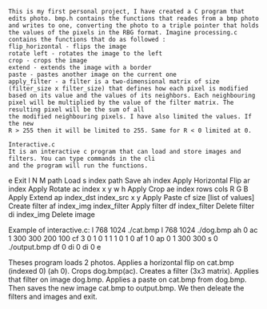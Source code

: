 	This is my first personal project, I have created a C program that edits photo. bmp.h contains the functions that reades from a bmp photo and writes to one, converting the photo to a triple pointer that holds the values of the pixels in the RBG format. Imagine processing.c contains the functions that do as followed :
	flip_horizontal - flips the image	
	rotate left - rotates the image to the left
	crop - crops the image
	extend - extends the image with a border
	paste - pastes another image on the current one
	apply_filter - a filter is a two-dimensional matrix of size (filter_size x filter_size) that defines how each pixel is modified based on its value and the values of its neighbors. Each neighbouring pixel will be multiplied by the value of the filter matrix. The resulting pixel will be the sum of all 
	the modified neighbouring pixels. I have also limited the values. If the new
	R > 255 then it will be limited to 255. Same for R < 0 limited at 0.

	Interactive.c
	It is an interactive c program that can load and store images and filters. You can type commands in the cli
	and the program will run the functions.

e	Exit
l	N M path	Load 
s	index path	Save
ah	index	Apply Horizontal Flip 
ar	index	Apply Rotate
ac	index x y w h	Apply Crop 
ae	index rows cols R G B	Apply Extend
ap	index_dst index_src x y	Apply Paste
cf	size [list of values]	Create filter 
af	index_img index_filter	Apply filter 
df	index_filter	Delete filter
di	index_img	Delete image 

Example of interactive.c:
l 768 1024 ./cat.bmp
l 768 1024 ./dog.bmp
ah 0
ac 1 300 300 200 100
cf 3 0 1 0 1 1 1 0 1 0
af 1 0
ap 0 1 300 300
s 0 ./output.bmp
df 0
di 0
di 0
e

Theses program loads 2 photos. Applies a horizontal flip on cat.bmp (indexed 0) (ah 0). Crops dog.bmp(ac). Creates a filter (3x3 matrix). Applies that filter
on image dog.bmp. Applies a paste on cat.bmp from dog.bmp. Then saves the new image cat.bmp to output.bmp. We then deleate the filters and images and exit.